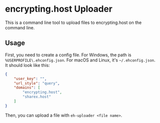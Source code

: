 # encrypting.host Uploader

This is a command line tool to upload files to encrypting.host on the command line.

## Usage

First, you need to create a config file. For Windows, the path is `%USERPROFILE\.ehconfig.json`. For macOS and Linux, it's `~/.ehconfig.json`. It should look like this:

```json
{
    "user_key": "",
    "url_style": "query",
    "domains": [
        "encrypting.host",
        "sharex.host"
    ]
}

```

Then, you can upload a file with `eh-uploader <file name>`.